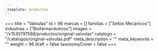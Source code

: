 ```yaml
---
_template: productos
---
```







+++
title = "Válvulas"
id = 96
marcas = []
familias = ["Sellos Mecánicos"]
industrias = ["Biofarmacéuticos"]
imagen = "/v1530797588/productos/original-valvulas"
catalogo = "/catalogos/original-valvulas.pdf"
meta_description = ""
meta_keywords = ""
weight = 96
draft = false
taxonomyCover = false
+++
